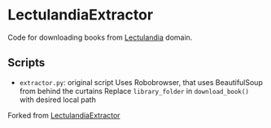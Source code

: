# LectulandiaExtractor
Code for downloading books from [Lectulandia](https://ww3.lectulandia.com/) domain.


## Scripts
- `extractor.py`: original script
    Uses Robobrowser, that uses BeautifulSoup from behind the curtains
    Replace `library_folder` in `download_book()` with desired local path

Forked from [LectulandiaExtractor](https://github.com/Sarrablo/LectulandiaExtractor)